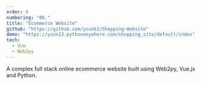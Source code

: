 ```yaml
---
order: 8
numbering: "08."
title: "Ecommerce Website"
github: "https://github.com/ysun62/Shopping-Website"
demo: "https://ysun13.pythonanywhere.com/shopping_site/default/index"
tech:
  - Vue
  - Web2py
---
```


A complex full stack online ecommerce website built using Web2py, Vue.js and Python.
